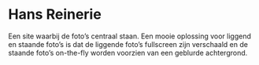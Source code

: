 <!--
  slug: hans-reinerie
  type: fortpolio
  categories: JavaScript, HTML/CSS
  tags: CSS, HTML, JavaScript, Wordpress, graphic design, UX, concept
  clients: Hans Reinerie
  collaboration: 
  prizes: 
  thumbnail: Hans-Reinerie-Photography-2.jpg
  image: Hans-Reinerie-Photography-2.jpg
  images: Hans-Reinerie-Photography-3.jpg, Hans-Reinerie-Photography-1.jpg, Hans-Reinerie-Photography-2.jpg
  inCv: false
  inPortfolio: false
  dateFrom: 2012-11-01
  dateTo: 2012-12-01
-->

# Hans Reinerie

<p>Een site waarbij de foto&#8217;s centraal staan. Een mooie oplossing voor liggend en staande foto&#8217;s is dat de liggende foto&#8217;s fullscreen zijn verschaald en de staande foto&#8217;s on-the-fly worden voorzien van een geblurde achtergrond.</p>
